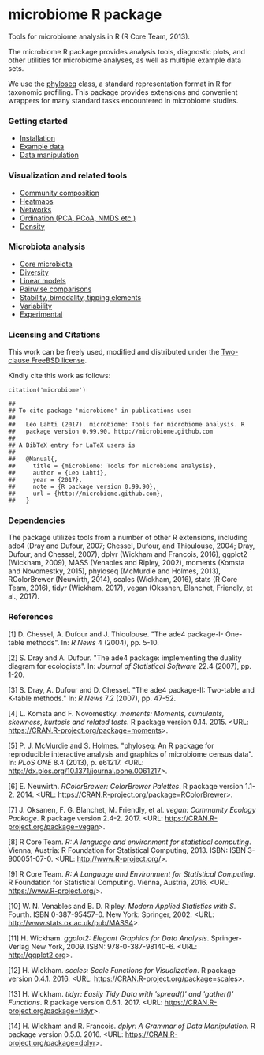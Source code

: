<!--
  %\VignetteIndexEntry{microbiome tutorial}
  %\VignetteEngine{knitr::rmarkdown}
  %\usepackage[utf8]{inputenc}
  %\VignetteEncoding{UTF-8}
-->
microbiome R package
====================

Tools for microbiome analysis in R (R Core Team, 2013).

The microbiome R package provides analysis tools, diagnostic plots, and
other utilities for microbiome analyses, as well as multiple example
data sets.

We use the [phyloseq](http://joey711.github.io/phyloseq/import-data)
class, a standard representation format in R for taxonomic profiling.
This package provides extensions and convenient wrappers for many
standard tasks encountered in microbiome studies.

### Getting started

-   [Installation](Template.md)
-   [Example data](Data.md)
-   [Data manipulation](Preprocessing.md)

### Visualization and related tools

-   [Community composition](Composition.md)
-   [Heatmaps](Heatmap.md)
-   [Networks](Networks.md)
-   [Ordination (PCA, PCoA, NMDS etc.)](Ordination.md)
-   [Density](Density.md)

### Microbiota analysis

-   [Core microbiota](Core.md)
-   [Diversity](Diversity.md)
-   [Linear models](linearmodels.md)
-   [Pairwise comparisons](Comparisons.md)
-   [Stability, bimodality, tipping elements](Stability.md)
-   [Variability](Variability.md)
-   [Experimental](Experimental.md)

### Licensing and Citations

This work can be freely used, modified and distributed under the
[Two-clause FreeBSD license](http://en.wikipedia.org/wiki/BSD_licenses).

Kindly cite this work as follows:

    citation('microbiome')

    ## 
    ## To cite package 'microbiome' in publications use:
    ## 
    ##   Leo Lahti (2017). microbiome: Tools for microbiome analysis. R
    ##   package version 0.99.90. http://microbiome.github.com
    ## 
    ## A BibTeX entry for LaTeX users is
    ## 
    ##   @Manual{,
    ##     title = {microbiome: Tools for microbiome analysis},
    ##     author = {Leo Lahti},
    ##     year = {2017},
    ##     note = {R package version 0.99.90},
    ##     url = {http://microbiome.github.com},
    ##   }

### Dependencies

The package utilizes tools from a number of other R extensions,
including ade4 (Dray and Dufour, 2007; Chessel, Dufour, and Thioulouse,
2004; Dray, Dufour, and Chessel, 2007), dplyr (Wickham and Francois,
2016), ggplot2 (Wickham, 2009), MASS (Venables and Ripley, 2002),
moments (Komsta and Novomestky, 2015), phyloseq (McMurdie and Holmes,
2013), RColorBrewer (Neuwirth, 2014), scales (Wickham, 2016), stats (R
Core Team, 2016), tidyr (Wickham, 2017), vegan (Oksanen, Blanchet,
Friendly, et al., 2017).

### References

\[1\] D. Chessel, A. Dufour and J. Thioulouse. "The ade4 package-I-
One-table methods". In: *R News* 4 (2004), pp. 5-10.

\[2\] S. Dray and A. Dufour. "The ade4 package: implementing the duality
diagram for ecologists". In: *Journal of Statistical Software* 22.4
(2007), pp. 1-20.

\[3\] S. Dray, A. Dufour and D. Chessel. "The ade4 package-II: Two-table
and K-table methods." In: *R News* 7.2 (2007), pp. 47-52.

\[4\] L. Komsta and F. Novomestky. *moments: Moments, cumulants,
skewness, kurtosis and related tests*. R package version 0.14. 2015.
&lt;URL: <https://CRAN.R-project.org/package=moments>&gt;.

\[5\] P. J. McMurdie and S. Holmes. "phyloseq: An R package for
reproducible interactive analysis and graphics of microbiome census
data". In: *PLoS ONE* 8.4 (2013), p. e61217. &lt;URL:
<http://dx.plos.org/10.1371/journal.pone.0061217>&gt;.

\[6\] E. Neuwirth. *RColorBrewer: ColorBrewer Palettes*. R package
version 1.1-2. 2014. &lt;URL:
<https://CRAN.R-project.org/package=RColorBrewer>&gt;.

\[7\] J. Oksanen, F. G. Blanchet, M. Friendly, et al. *vegan: Community
Ecology Package*. R package version 2.4-2. 2017. &lt;URL:
<https://CRAN.R-project.org/package=vegan>&gt;.

\[8\] R Core Team. *R: A language and environment for statistical
computing*. Vienna, Austria: R Foundation for Statistical Computing,
2013. ISBN: ISBN 3-900051-07-0. &lt;URL:
<http://www.R-project.org/>&gt;.

\[9\] R Core Team. *R: A Language and Environment for Statistical
Computing*. R Foundation for Statistical Computing. Vienna, Austria,
2016. &lt;URL: <https://www.R-project.org/>&gt;.

\[10\] W. N. Venables and B. D. Ripley. *Modern Applied Statistics with
S*. Fourth. ISBN 0-387-95457-0. New York: Springer, 2002. &lt;URL:
<http://www.stats.ox.ac.uk/pub/MASS4>&gt;.

\[11\] H. Wickham. *ggplot2: Elegant Graphics for Data Analysis*.
Springer-Verlag New York, 2009. ISBN: 978-0-387-98140-6. &lt;URL:
<http://ggplot2.org>&gt;.

\[12\] H. Wickham. *scales: Scale Functions for Visualization*. R
package version 0.4.1. 2016. &lt;URL:
<https://CRAN.R-project.org/package=scales>&gt;.

\[13\] H. Wickham. *tidyr: Easily Tidy Data with 'spread()' and
'gather()' Functions*. R package version 0.6.1. 2017. &lt;URL:
<https://CRAN.R-project.org/package=tidyr>&gt;.

\[14\] H. Wickham and R. Francois. *dplyr: A Grammar of Data
Manipulation*. R package version 0.5.0. 2016. &lt;URL:
<https://CRAN.R-project.org/package=dplyr>&gt;.
